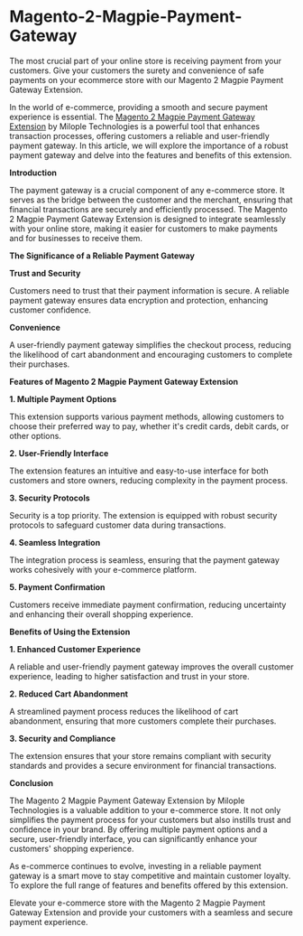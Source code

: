 # Magento-2-Magpie-Payment-Gateway
The most crucial part of your online store is receiving payment from your customers. Give your customers the surety and convenience of safe payments on your ecommerce store with our Magento 2 Magpie Payment Gateway Extension.

In the world of e-commerce, providing a smooth and secure payment experience is essential. The [Magento 2 Magpie Payment Gateway Extension](https://www.milople.com/magento-2-magpie-payment.html) by Milople Technologies is a powerful tool that enhances transaction processes, offering customers a reliable and user-friendly payment gateway. In this article, we will explore the importance of a robust payment gateway and delve into the features and benefits of this extension.

**Introduction**

The payment gateway is a crucial component of any e-commerce store. It serves as the bridge between the customer and the merchant, ensuring that financial transactions are securely and efficiently processed. The Magento 2 Magpie Payment Gateway Extension is designed to integrate seamlessly with your online store, making it easier for customers to make payments and for businesses to receive them.

**The Significance of a Reliable Payment Gateway**

**Trust and Security**

Customers need to trust that their payment information is secure. A reliable payment gateway ensures data encryption and protection, enhancing customer confidence.

**Convenience**

A user-friendly payment gateway simplifies the checkout process, reducing the likelihood of cart abandonment and encouraging customers to complete their purchases.

**Features of Magento 2 Magpie Payment Gateway Extension**

**1. Multiple Payment Options**

This extension supports various payment methods, allowing customers to choose their preferred way to pay, whether it's credit cards, debit cards, or other options.

**2. User-Friendly Interface**

The extension features an intuitive and easy-to-use interface for both customers and store owners, reducing complexity in the payment process.

**3. Security Protocols**

Security is a top priority. The extension is equipped with robust security protocols to safeguard customer data during transactions.

**4. Seamless Integration**

The integration process is seamless, ensuring that the payment gateway works cohesively with your e-commerce platform.

**5. Payment Confirmation**

Customers receive immediate payment confirmation, reducing uncertainty and enhancing their overall shopping experience.

**Benefits of Using the Extension**

**1. Enhanced Customer Experience**

A reliable and user-friendly payment gateway improves the overall customer experience, leading to higher satisfaction and trust in your store.

**2. Reduced Cart Abandonment**

A streamlined payment process reduces the likelihood of cart abandonment, ensuring that more customers complete their purchases.

**3. Security and Compliance**

The extension ensures that your store remains compliant with security standards and provides a secure environment for financial transactions.

**Conclusion**

The Magento 2 Magpie Payment Gateway Extension by Milople Technologies is a valuable addition to your e-commerce store. It not only simplifies the payment process for your customers but also instills trust and confidence in your brand. By offering multiple payment options and a secure, user-friendly interface, you can significantly enhance your customers' shopping experience.

As e-commerce continues to evolve, investing in a reliable payment gateway is a smart move to stay competitive and maintain customer loyalty. To explore the full range of features and benefits offered by this extension.

Elevate your e-commerce store with the Magento 2 Magpie Payment Gateway Extension and provide your customers with a seamless and secure payment experience.
